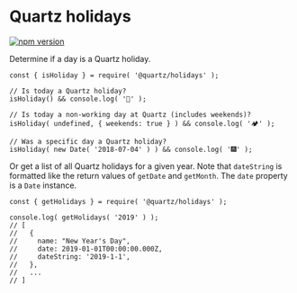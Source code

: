 # Quartz holidays

[![npm version](https://badge.fury.io/js/%40quartz%2Fholidays.png)](https://badge.fury.io/js/%40quartz%2Fholidays)

Determine if a day is a Quartz holiday.

```
const { isHoliday } = require( '@quartz/holidays' );

// Is today a Quartz holiday?
isHoliday() && console.log( '🙌' );

// Is today a non-working day at Quartz (includes weekends)?
isHoliday( undefined, { weekends: true } ) && console.log( '🏕️' );

// Was a specific day a Quartz holiday?
isHoliday( new Date( '2018-07-04' ) ) && console.log( '🎆' );
```

Or get a list of all Quartz holidays for a given year. Note that `dateString` is
formatted like the return values of `getDate` and `getMonth`. The `date`
property is a `Date` instance.

```
const { getHolidays } = require( '@quartz/holidays' );

console.log( getHolidays( '2019' ) );
// [
//   {
//     name: "New Year's Day",
//     date: 2019-01-01T00:00:00.000Z,
//     dateString: '2019-1-1',
//   },
//   ...
// ]
```
